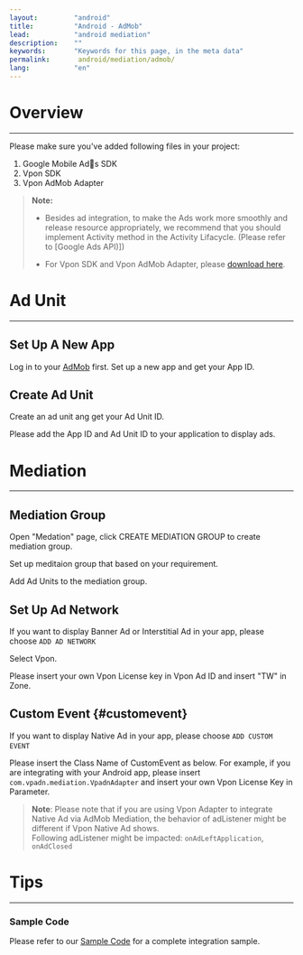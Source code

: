 ```yaml
---
layout:         "android"
title:          "Android - AdMob"
lead:           "android mediation"
description:    ""
keywords:       "Keywords for this page, in the meta data"
permalink:       android/mediation/admob/
lang:           "en"
---
```

# Overview
---
Please make sure you've added following files in your project:

1. Google Mobile Ads SDK
2. Vpon SDK
3. Vpon AdMob Adapter

>**Note:** 
>
>* Besides ad integration, to make the Ads work more smoothly and release resource appropriately, we recommend that you should implement Activity method in the Activity Lifacycle. (Please refer to [Google Ads API)])
>
>* For Vpon SDK and Vpon AdMob Adapter, please [download here][2].

# Ad Unit
---

## Set Up A New App
Log in to your [AdMob][1] first. Set up a new app and get your App ID.
<img src="{{site.imgurl}}/AdMob_023.png" alt="" class=""/>

## Create Ad Unit
Create an ad unit ang get your Ad Unit ID.
<img src="{{site.imgurl}}/AdMob_024.png" alt="" class=""/>

Please add the App ID and Ad Unit ID to your application to display ads.

# Mediation
---

## Mediation Group
Open "Medation" page, click CREATE MEDIATION GROUP to create mediation group.
<img src="{{site.imgurl}}/AdMob_025.png" alt="" class=""/>

Set up meditaion group that based on your requirement.
<img src="{{site.imgurl}}/AdMob_026.png" alt="" class=""/>

Add Ad Units to the mediation group.
<img src="{{site.imgurl}}/AdMob_027.png" alt="" class=""/>
<img src="{{site.imgurl}}/AdMob_028.png" alt="" class=""/>

## Set Up Ad Network
If you want to display Banner Ad or Interstitial Ad in your app, please choose `ADD AD NETWORK`
<img src="{{site.imgurl}}/AdMob_029.png" alt="" class=""/>

Select Vpon.
<img src="{{site.imgurl}}/AdMob_030.png" alt="" class=""/>

Please insert your own Vpon License key in Vpon Ad ID and insert "TW" in Zone.
<img src="{{site.imgurl}}/AdMob_031.png" alt="" class=""/>


## Custom Event {#customevent}
If you want to display Native Ad in your app, please choose `ADD CUSTOM EVENT`
<img src="{{site.imgurl}}/AdMob_032.png" alt="" class=""/>

Please insert the Class Name of CustomEvent as below. For example, if you are integrating with your Android app, please insert `com.vpadn.mediation.VpadnAdapter` and insert your own Vpon License Key in Parameter.
<img src="{{site.imgurl}}/AdMob_033.png" alt="" class=""/>


>**Note**: Please note that if you are using Vpon Adapter to integrate Native Ad via AdMob Mediation, the behavior of adListener might be different if Vpon Native Ad shows. <br>
Following adListener might be impacted: `onAdLeftApplication`, `onAdClosed`


# Tips
---

### Sample Code
Please refer to our [Sample Code] for a complete integration sample.


[串接說明]:http://wiki.vpon.com/android/integration-guide/
[1]:https://apps.admob.com
[Sample Code]: {{site.baseurl}}/android/download
[2]: {{site.baseurl}}/android/download
[Google Ads API]: https://developers.google.com/android/reference/com/google/android/gms/ads/BaseAdView#pause()